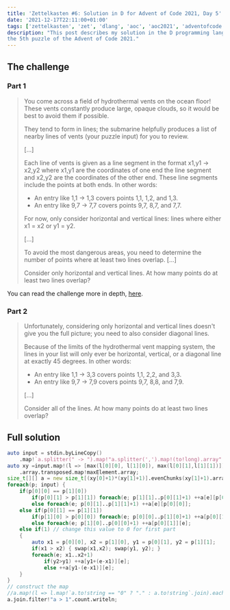 ```yaml
---
title: 'Zettelkasten #6: Solution in D for Advent of Code 2021, Day 5'
date: '2021-12-17T22:11:00+01:00'
tags: ['zettelkasten', 'zet', 'dlang', 'aoc', 'aoc2021', 'adventofcode']
description: "This post describes my solution in the D programming language for
the 5th puzzle of the Advent of Code 2021."
---
```


## The challenge

### Part 1

> You come across a field of hydrothermal vents on the ocean floor! These vents
> constantly produce large, opaque clouds, so it would be best to avoid them if
> possible.
>
> They tend to form in lines; the submarine helpfully produces a list of nearby
> lines of vents (your puzzle input) for you to review.
>
> [...]
>
> Each line of vents is given as a line segment in the format x1,y1 -> x2,y2
> where x1,y1 are the coordinates of one end the line segment and x2,y2 are the
> coordinates of the other end. These line segments include the points at both
> ends. In other words:
>
> - An entry like 1,1 -> 1,3 covers points 1,1, 1,2, and 1,3.
> - An entry like 9,7 -> 7,7 covers points 9,7, 8,7, and 7,7.
>
> For now, only consider horizontal and vertical lines: lines where either x1 =
> x2 or y1 = y2.
>
> [...]
>
> To avoid the most dangerous areas, you need to determine the number of points
> where at least two lines overlap. [...]
>
> Consider only horizontal and vertical lines. At how many points do at least
> two lines overlap?

You can read the challenge more in depth,
[here](https://adventofcode.com/2021/day/5).

### Part 2

> Unfortunately, considering only horizontal and vertical lines doesn't give
> you the full picture; you need to also consider diagonal lines.
>
> Because of the limits of the hydrothermal vent mapping system, the lines in
> your list will only ever be horizontal, vertical, or a diagonal line at
> exactly 45 degrees. In other words:
>
> - An entry like 1,1 -> 3,3 covers points 1,1, 2,2, and 3,3.
> - An entry like 9,7 -> 7,9 covers points 9,7, 8,8, and 7,9.
>
> [...]
>
> Consider all of the lines. At how many points do at least two lines overlap?

## Full solution

```d
auto input = stdin.byLineCopy()
    .map!`a.splitter(" -> ").map!"a.splitter(',').map!(to!long).array".array`.array;
auto xy =input.map!(l => [max(l[0][0], l[1][0]), max(l[0][1],l[1][1])])
    .array.transposed.map!maxElement.array;
size_t[][] a = new size_t[(xy[0]+1)*(xy[1]+1)].evenChunks(xy[1]+1).array;
foreach(p; input) {
    if(p[0][0] == p[1][0])
        if(p[0][1] > p[1][1]) foreach(e; p[1][1]..p[0][1]+1) ++a[e][p[0][0]];
        else foreach(e; p[0][1]..p[1][1]+1) ++a[e][p[0][0]];
    else if(p[0][1] == p[1][1])
        if(p[1][0] > p[0][0]) foreach(e; p[0][0]..p[1][0]+1) ++a[p[0][1]][e];
        else foreach(e; p[1][0]..p[0][0]+1) ++a[p[0][1]][e];
    else if(1) // change this value to 0 for first part
    {
        auto x1 = p[0][0], x2 = p[1][0], y1 = p[0][1], y2 = p[1][1];
        if(x1 > x2) { swap(x1,x2); swap(y1, y2); }
        foreach(e; x1..x2+1)
            if(y2>y1) ++a[y1+(e-x1)][e];
            else ++a[y1-(e-x1)][e];
    }
}
// construct the map
//a.map!(l => l.map!`a.to!string == "0" ? "." : a.to!string`.join).each!writeln;
a.join.filter!"a > 1".count.writeln;
```
